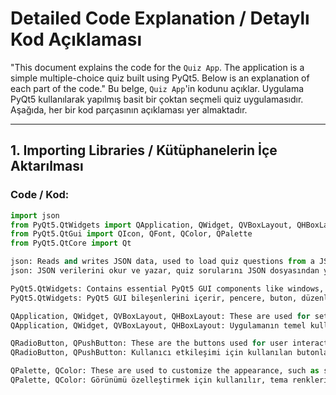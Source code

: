 # Detailed Code Explanation / Detaylı Kod Açıklaması

"This document explains the code for the `Quiz App`. The application is a simple multiple-choice quiz built using PyQt5. Below is an explanation of each part of the code."
Bu belge, `Quiz App`'in kodunu açıklar. Uygulama PyQt5 kullanılarak yapılmış basit bir çoktan seçmeli quiz uygulamasıdır. Aşağıda, her bir kod parçasının açıklaması yer almaktadır.

---

## 1. Importing Libraries / Kütüphanelerin İçe Aktarılması

### Code / Kod:

```python
import json
from PyQt5.QtWidgets import QApplication, QWidget, QVBoxLayout, QHBoxLayout, QLabel, QRadioButton, QPushButton, QButtonGroup, QMessageBox
from PyQt5.QtGui import QIcon, QFont, QColor, QPalette
from PyQt5.QtCore import Qt

json: Reads and writes JSON data, used to load quiz questions from a JSON file.
json: JSON verilerini okur ve yazar, quiz sorularını JSON dosyasından yüklemek için kullanılır.

PyQt5.QtWidgets: Contains essential PyQt5 GUI components like windows, buttons, layouts, etc.
PyQt5.QtWidgets: PyQt5 GUI bileşenlerini içerir, pencere, buton, düzenler vb.

QApplication, QWidget, QVBoxLayout, QHBoxLayout: These are used for setting up the basic UI layout of the application.
QApplication, QWidget, QVBoxLayout, QHBoxLayout: Uygulamanın temel kullanıcı arayüzünü (UI) oluşturmak için kullanılır.

QRadioButton, QPushButton: These are the buttons used for user interaction.
QRadioButton, QPushButton: Kullanıcı etkileşimi için kullanılan butonlardır.

QPalette, QColor: These are used to customize the appearance, such as setting the theme colors.
QPalette, QColor: Görünümü özelleştirmek için kullanılır, tema renklerinin ayarlanmasını sağlar.

